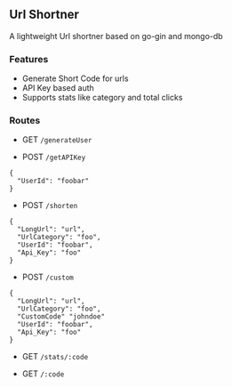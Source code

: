 ## Url Shortner

A lightweight Url shortner based on go-gin and mongo-db

### Features

* Generate Short Code for urls
* API Key based auth
* Supports stats like category and total clicks

### Routes

* GET ```/generateUser``` 

* POST ```/getAPIKey```

```
{
  "UserId": "foobar"
}
```

* POST ```/shorten```

```
{
  "LongUrl": "url",
  "UrlCategory": "foo",
  "UserId": "foobar",
  "Api_Key": "foo"
}
```

* POST ```/custom```

```
{
  "LongUrl": "url",
  "UrlCategory": "foo",
  "CustomCode" "johndoe"
  "UserId": "foobar",
  "Api_Key": "foo"
}
```

* GET ```/stats/:code```

* GET ```/:code```
